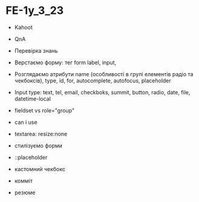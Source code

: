# FE-1y_3_23

- Kahoot
- QnA

- Перевірка знань

- Верстаємо форму: тег form label, input,

- Розглядаємо атрибути name (особливості в групі елементів радіо та чекбоксів),
  type, id, for, autocomplete, autofocus, placeholder

- Input type: text, tel, email, checkboks, summit, button, radio, date, file,
  datetime-local

- fieldset vs role="group"

- can i use

- textarea: resize:none

- стилізуємо форми

- ::placeholder

- кастомний чекбокс

- комміт

- резюме
